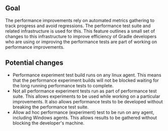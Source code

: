 ## Goal

The performance improvements rely on automated metrics gathering to track progress and avoid regressions. 
The performance test suite and related infrastructure is used for this.
This feature outlines a small set of changes to this infrastructure to improve efficiency of Gradle developers who are using or improving the performance tests are part of working on performance improvements.

## Potential changes

- Performance experiment test build runs on any linux agent. This means that the performance experiment builds will not be blocked waiting
  for the long running performance tests to complete.
- Not all performance experiment tests run as part of performance test suite. This allows experiments to be used while working on a particular improvements.
  It also allows performance tests to be developed without breaking the performance test suite.
- Allow ad hoc performance (experiment) test to be run on any agent, including Windows agents. This allows results to be gathered without blocking the developer's 
  machine.
